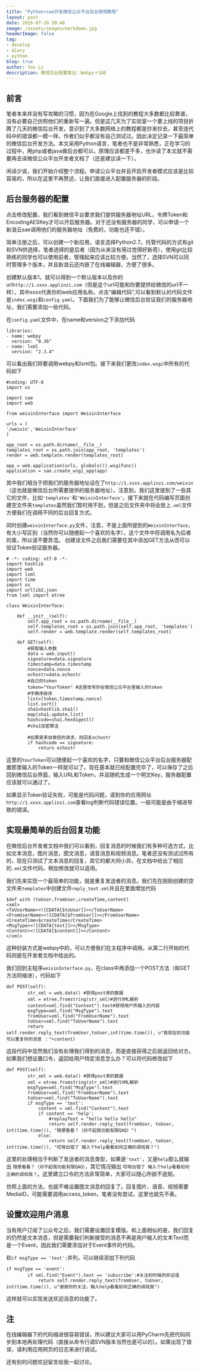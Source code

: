 ```yaml
---
title: "Python+sae开发微信公众平台后台简明教程"
layout: post
date: 2016-07-20 20:48
image: /assets/images/markdown.jpg
headerImage: false
tag:
- develop
- diary
- python
blog: true
author: You Li
description: 微信后台配置笔记：Webpy＋SAE
---
```


## 前言

笔者本来并没有写攻略的习惯，因为在Google上找到的教程大多数都比较靠谱，没有必要自己仿照他们的重新写一遍。但是这几天为了实验室一个要上线的项目折腾了几天的微信后台开发，意识到了大多数网络上的教程都是抄来抄去，甚至连代码中的错误都一模一样，作者们似乎都没有自己测试过。因此决定记录一下最简单的微信后台开发方法。本文采用Python语言，笔者也不是非常熟悉，正在学习的过程中，用php或者java做后台都可以，原理应该都差不多，也许读了本文就不需要再去读微信公众平台开发者文档了（还是建议读一下）。

闲话少说，我们开始介绍整个流程。申请公众平台并且开启开发者模式应该是比较容易的，所以在这里不再赘述，让我们直接进入配置服务器的阶段。

## 后台服务器的配置

点击修改配置，我们看到微信平台要求我们提供服务器地址URL，令牌Token和EncodingAESKey才可以开启服务器。对于还没有服务器的同学，可以申请一个新浪云sae调用他们的服务器地址（免费的，功能也还不错）。

简单注册之后，可以创建一个新应用，语言选择Python2.7。托管代码的方式有git和SVN供选择，笔者选择的是后者（因为从来没有用过觉得好新奇），使用git比较熟练的同学也可以使用前者，管理起来应该比较方便。当然了，选择SVN可以同时管理多个版本，并且新浪云还内嵌了在线编辑器，方便了很多。

创建默认版本1，就可以得到一个默认版本以及你的url`http://1.xxxx.applinzi.com`（但是这个url可能和你要提供给微信的url不一样），其中xxxx代表你的web应用名称。点击“编辑代码”,可以看到默认的代码文件是`index.wsgi`和`config.yaml`。下面我们为了能够让微信后台验证我们的服务器地址，我们需要添加一些代码。

在`config.yaml`文件中，在name和version之下添加代码

    libraries:
    - name: webpy
      version: "0.36"
    - name: lxml
      version: "2.3.4"

可以看出我们将要调用webpy和lxml包。接下来我们更改`index.wsgi`中所有的代码如下

    #coding: UTF-8
    import os

    import sae
    import web

    from weixinInterface import WeixinInterface

    urls = (
    '/weixin','WeixinInterface'
    )

    app_root = os.path.dirname(__file__)
    templates_root = os.path.join(app_root, 'templates')
    render = web.template.render(templates_root)

    app = web.application(urls, globals()).wsgifunc()
    application = sae.create_wsgi_app(app)

其中我们相当于把我们的服务器地址设在了`http://1.xxxx.applinzi.com/weixin`（这也就是微信后台所需要提供的服务器地址）。注意到，我们这里提到了一些其它的文件，比如`'templates'`和`'WeixinInterface'`。接下来就在代码编写页面创建空文件夹`templates`虽然我们暂时用不到，但是之后文件夹中将会放上`.xml`文件方便我们在调用不同的后台回复方式。

同时创建`weixinInterface.py`文件，注意，不是上面所提到的`WeixinInterface`，有大小写区别（当然你可以随便起一个喜欢的名字），这个文件中将调用名为后者的类，所以请不要弄混。
创建该文件之后我们需要在其中添加GET方法从而可以验证Token验证服务器。

    # -*- coding: utf-8 -*-
    import hashlib
    import web
    import lxml
    import time
    import os
    import urllib2,json
    from lxml import etree

    class WeixinInterface:

        def __init__(self):
            self.app_root = os.path.dirname(__file__)
            self.templates_root = os.path.join(self.app_root, 'templates')
            self.render = web.template.render(self.templates_root)

        def GET(self):
            #获取输入参数
            data = web.input()
            signature=data.signature
            timestamp=data.timestamp
            nonce=data.nonce
            echostr=data.echostr
            #自己的token
            token="YourToken" #这里改写你在微信公众平台里输入的token
            #字典序排序
            list=[token,timestamp,nonce]
            list.sort()
            sha1=hashlib.sha1()
            map(sha1.update,list)
            hashcode=sha1.hexdigest()
            #sha1加密算法

            #如果是来自微信的请求，则回复echostr
            if hashcode == signature:
                return echostr

这里的`YourToken`可以随便起一个喜欢的名字，只要和微信公众平台后台服务器配置那里输入的Token一样就可以了。现在基本就已经配置完毕了，可以保存了之后回到微信后台界面，输入URL和Token，并且随机生成一个明文Key，服务器配置应该就可以通过了。

如果显示Token验证失败，可能是代码问题，请到你的应用网址`http://1.xxxx.applinzi.com`查看log判断代码错误位置。一般可能是由于缩进导致的错误。

## 实现最简单的后台回复功能

在微信后台开发者文档中我们可以看到，回复消息的时候我们有多种可选方式，比如文本消息，图片消息，图文消息，语音消息和视频消息。笔者还没有测试过所有的，现在只测试了文本消息的回复，其它的都大同小异。在文档中给出了相应的`.xml`文件代码，稍加修改就可以适用。

我们先来实现一个最简单的功能，就是重复发送者的消息。我们先在刚刚创建的空文件夹`templates`中创建文件`reply_text.xml`并且在里面增加代码

    $def with (toUser,fromUser,createTime,content)
    <xml>
    <ToUserName><![CDATA[$toUser]]></ToUserName>
    <FromUserName><![CDATA[$fromUser]]></FromUserName>
    <CreateTime>$createTime</CreateTime>
    <MsgType><![CDATA[text]]></MsgType>
    <Content><![CDATA[$content]]></Content>
    </xml>

这种封装方式是webpy中的，可以方便我们在主程序中调用。从第二行开始的代码则是在开发者文档中给出的。

我们回到主程序`weixinInterface.py`，在class中再添加一个POST方法（和GET方法同缩进），代码如下

    def POST(self):
            str_xml = web.data() #获得post来的数据
            xml = etree.fromstring(str_xml)#进行XML解析
            content=xml.find("Content").text#获得用户所输入的内容
            msgType=xml.find("MsgType").text
            fromUser=xml.find("FromUserName").text
            toUser=xml.find("ToUserName").text
            return self.render.reply_text(fromUser,toUser,int(time.time()), u"我现在的功能可以重复你的消息 ："+content)

这段代码中显然我们没有处理我们得到的消息，而是直接获得之后就返回给对方。如果我们想设置口令，返回给用户特定消息怎么办？可以将代码修改如下

    def POST(self):
            str_xml = web.data() #获得post来的数据
            xml = etree.fromstring(str_xml)#进行XML解析
            msgType=xml.find("MsgType").text
            fromUser=xml.find("FromUserName").text
            toUser=xml.find("ToUserName").text
            if msgType == 'text':
                content = xml.find("Content").text
                if content == 'help':
                    #replayText = "hello hello hello"
                    return self.render.reply_text(fromUser, toUser, int(time.time()), "随便看看？（对不起我功能有限QAQ）")
                else:
                    return self.render.reply_text(fromUser, toUser, int(time.time()), "哎呀出错了 输入个help看看如何正确的调戏我？")

这里的处理相当于判断了发送者的消息类型，如果是`'text'`，又是`help`那么就输出 `随便看看？（对不起我功能有限QAQ）`，其它情况输出 `哎呀出错了 输入个help看看如何正确的调戏我？`。这里建立口令的方法非常简单，大家可以随心所欲不逾矩。

仿照上面的方法，也就不难设置图文消息的回复了。回复图片、语音、视频需要MediaID，可能需要调用access_token，笔者没有尝试，这里也就先不表。

## 设置欢迎用户消息

当有用户订阅了公众号之后，我们需要设置回复模版。和上面相似的是，我们回复的仍然是文本消息，但是需要我们判断接受的消息不再是用户输入的文本Text而是一个Event，因此我们需要添加对于Event事件的代码。

和`if msgType == 'text':`并列，可以继续添加下列代码

    if msgType == 'event':
            if xml.find("Event").text == 'subscribe':#关注的时候的欢迎语
                return self.render.reply_text(fromUser, toUser, int(time.time()), u"谢谢你的关注，输入help看看如何正确的调戏我")

这样就可以实现发送欢迎消息的功能了。

## 注

在线编辑器下的代码缩进很容易错误，所以建议大家可以用PyCharm先把代码同步到本地再处理代码（直接从命令行调SVN版本当然也是可以的）。如果出现了错误，请利用应用网页的日志来进行调试。

还有别的问题欢迎留言给我一起讨论。
